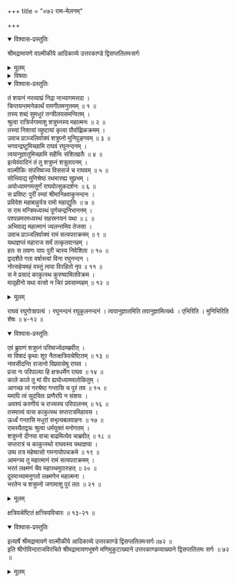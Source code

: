 +++
title = "०७२ राम-मेलनम्"

+++

<details open><summary>विश्वास-प्रस्तुतिः</summary>

श्रीमद्रामायणे वाल्मीकीये आदिकाव्ये उत्तरकाण्डे द्विसप्ततितमःसर्गः
</details>

<details><summary>मूलम्</summary>

श्रीमद्रामायणे वाल्मीकीये आदिकाव्ये उत्तरकाण्डे द्विसप्ततितमःसर्गः
</details>

<details><summary>विषयाः</summary>

वाल्मीक्य्-अभ्यनुज्ञया  
ऽयोध्यां गतेन शत्रुघ्नेन  
श्रीरामं प्रति साभिवादनं  
लवण-मारणादि-विषयक-तद्-आज्ञा-परिपालन-निवेदनम् ॥ १ ॥  
श्रीरामेण स्व-वियोगासहिष्णुतया पुनर्  
मधुरा-गमनम् अनभिरोचयमानस्य शत्रुघ्नस्य  
ससान्त्वनं पुनर् मधुरा-नगर-प्रेषणम् ॥ २ ॥
</details>

<details open><summary>विश्वास-प्रस्तुतिः</summary>

तं शयानं नरव्याघ्रं निद्रा नाभ्यागमत्तदा ।  
चिन्तयन्तमनेकार्थं रामगीतमनुत्तमम् ॥ १ ॥  
तस्य शब्दं सुमधुरं तन्त्रीलयसमन्वितम् ।  
श्रुत्वा रात्रिर्जगामाशु शत्रुघ्नस्य महात्मनः ॥ २ ॥  
तस्यां निशायां व्युष्टायां कृत्वा पौर्वाह्णिकक्रमम् ।  
उवाच प्राञ्जलिर्वाक्यं शत्रुघ्नो मुनिपुङ्गवम् ॥ ३ ॥  
भगवन्द्रष्टुमिच्छामि राघवं रघुनन्दनम् ।  
त्वयानुज्ञातुमिच्छामि सहैभिः संशितव्रतैः ॥ ४ ॥  
इत्येवंवादिनं तं तु शत्रुघ्नं शत्रुतापनम् ।  
वाल्मीकिः संपरिष्वज्य विससर्ज च राघवम् ॥ ५ ॥  
सोभिवाद्य मुनिश्रेष्ठं रथमारुह्य सुप्रभम् ।  
अयोध्यामगमत्तूर्णं राघवोत्सुकदर्शनः ॥ ६ ॥  
स प्रविष्टः पुरीं रम्यां श्रीमानिक्ष्वाकुनन्दनः ।  
प्रविवेश महाबाहुर्यत्र रामो महाद्युतिः ॥ ७ ॥  
स राम मन्त्रिमध्यस्थं पूर्णचन्द्रनिभाननम् ।  
पश्यन्नमरमध्यस्थं सहस्रनयनं यथा ॥ ८ ॥  
अभिवाद्य महात्मानं ज्वलन्तमिव तेजसा ।  
उवाच प्राञ्जलिर्वाक्यं रामं सत्यपराक्रमम् ॥ ९ ॥  
यथाज्ञप्तं महाराज सर्वं तत्कृतवानहम् ।  
हतः स लवणः पापः पुरी चास्य निवेशिता ॥ १० ॥  
द्वादशैते गता वर्षास्त्वां विना रघुनन्दन ।  
नोत्सहेयमहं वस्तुं त्वया विरहितो नृप ॥ ११ ॥  
स मे प्रसादं काकुत्स्थ कुरुष्वामितविक्रम ।  
मातृहीनो यथा वत्सो न चिरं प्रवसाम्यहम् ॥ १२ ॥
</details>

<details><summary>मूलम्</summary>

तं शयानं नरव्याघ्रं निद्रा नाभ्यागमत्तदा ।  
चिन्तयन्तमनेकार्थं रामगीतमनुत्तमम् ॥ १ ॥  
तस्य शब्दं सुमधुरं तन्त्रीलयसमन्वितम् ।  
श्रुत्वा रात्रिर्जगामाशु शत्रुघ्नस्य महात्मनः ॥ २ ॥  
तस्यां निशायां व्युष्टायां कृत्वा पौर्वाह्णिकक्रमम् ।  
उवाच प्राञ्जलिर्वाक्यं शत्रुघ्नो मुनिपुङ्गवम् ॥ ३ ॥  
भगवन्द्रष्टुमिच्छामि राघवं रघुनन्दनम् ।  
त्वयानुज्ञातुमिच्छामि सहैभिः संशितव्रतैः ॥ ४ ॥  
इत्येवंवादिनं तं तु शत्रुघ्नं शत्रुतापनम् ।  
वाल्मीकिः संपरिष्वज्य विससर्ज च राघवम् ॥ ५ ॥  
सोभिवाद्य मुनिश्रेष्ठं रथमारुह्य सुप्रभम् ।  
अयोध्यामगमत्तूर्णं राघवोत्सुकदर्शनः ॥ ६ ॥  
स प्रविष्टः पुरीं रम्यां श्रीमानिक्ष्वाकुनन्दनः ।  
प्रविवेश महाबाहुर्यत्र रामो महाद्युतिः ॥ ७ ॥  
स राम मन्त्रिमध्यस्थं पूर्णचन्द्रनिभाननम् ।  
पश्यन्नमरमध्यस्थं सहस्रनयनं यथा ॥ ८ ॥  
अभिवाद्य महात्मानं ज्वलन्तमिव तेजसा ।  
उवाच प्राञ्जलिर्वाक्यं रामं सत्यपराक्रमम् ॥ ९ ॥  
यथाज्ञप्तं महाराज सर्वं तत्कृतवानहम् ।  
हतः स लवणः पापः पुरी चास्य निवेशिता ॥ १० ॥  
द्वादशैते गता वर्षास्त्वां विना रघुनन्दन ।  
नोत्सहेयमहं वस्तुं त्वया विरहितो नृप ॥ ११ ॥  
स मे प्रसादं काकुत्स्थ कुरुष्वामितविक्रम ।  
मातृहीनो यथा वत्सो न चिरं प्रवसाम्यहम् ॥ १२ ॥
</details>

राघवं रघुगोत्रापत्यं । रघुनन्दनं रघुकुलनन्दनं । त्वयानुज्ञातमिति तवानुज्ञामित्यर्थः । एभिरिति । मुनिभिरिति शेषः ॥ ४-१२ ॥

<details open><summary>विश्वास-प्रस्तुतिः</summary>

एवं ब्रुवाणं शत्रुघ्नं परिष्वज्येदमब्रवीत् ।  
मा विषादं कृथाः शूर नैतत्क्षत्रियचेष्टितम् ॥ १३ ॥  
नावसीदन्ति राजानो विप्रवासेषु राघव ।  
प्रजा नः परिपाल्या हि क्षत्रधर्मेण राघव ॥ १४ ॥  
काले काले तु मां वीर ह्ययोध्यामवलोकितुम् ।  
आगच्छ त्वं नरश्रेष्ठ गन्तासि च पुरं तव ॥ १५ ॥  
ममापि त्वं सुदयितः प्राणैरपि न संशयः ।  
अवश्यं करणीयं च राज्यस्य परिपालनम् ॥ १६ ॥  
तस्मात्त्वं वत्स काकुत्स्थ सप्तरात्रमिहावस ।  
ऊर्ध्वं गन्तासि मधुरां सभृत्यबलवाहनः ॥ १७ ॥  
रामस्यैतद्वचः श्रुत्वा धर्मयुक्तं मनोगतम् ।  
शत्रुघ्नो दीनया वाचा बाढमित्येव चाब्रवीत् ॥ १८ ॥  
सप्तरात्रं च काकुत्स्थो राघवस्य यथाज्ञया ।  
उष्य तत्र महेष्वासो गमनायोपचक्रमे ॥ १९ ॥  
आमन्त्र्य तु महात्मानं रामं सत्यपराक्रमम् ।  
भरतं लक्ष्मणं चैव महारथमुपारुहत् ॥ २० ॥  
दूरमाभ्यामनुगतो लक्ष्मणेन महात्मना ।  
भरतेन च शत्रुघ्नो जगामाशु पुरं ततः ॥ २१ ॥
</details>

<details><summary>मूलम्</summary>

एवं ब्रुवाणं शत्रुघ्नं परिष्वज्येदमब्रवीत् ।  
मा विषादं कृथाः शूर नैतत्क्षत्रियचेष्टितम् ॥ १३ ॥  
नावसीदन्ति राजानो विप्रवासेषु राघव ।  
प्रजा नः परिपाल्या हि क्षत्रधर्मेण राघव ॥ १४ ॥  
काले काले तु मां वीर ह्ययोध्यामवलोकितुम् ।  
आगच्छ त्वं नरश्रेष्ठ गन्तासि च पुरं तव ॥ १५ ॥  
ममापि त्वं सुदयितः प्राणैरपि न संशयः ।  
अवश्यं करणीयं च राज्यस्य परिपालनम् ॥ १६ ॥  
तस्मात्त्वं वत्स काकुत्स्थ सप्तरात्रमिहावस ।  
ऊर्ध्वं गन्तासि मधुरां सभृत्यबलवाहनः ॥ १७ ॥  
रामस्यैतद्वचः श्रुत्वा धर्मयुक्तं मनोगतम् ।  
शत्रुघ्नो दीनया वाचा बाढमित्येव चाब्रवीत् ॥ १८ ॥  
सप्तरात्रं च काकुत्स्थो राघवस्य यथाज्ञया ।  
उष्य तत्र महेष्वासो गमनायोपचक्रमे ॥ १९ ॥  
आमन्त्र्य तु महात्मानं रामं सत्यपराक्रमम् ।  
भरतं लक्ष्मणं चैव महारथमुपारुहत् ॥ २० ॥  
दूरमाभ्यामनुगतो लक्ष्मणेन महात्मना ।  
भरतेन च शत्रुघ्नो जगामाशु पुरं ततः ॥ २१ ॥
</details>

क्षत्रियचेष्टितं क्षत्र्त्रियविचारः ॥ १३-२१ ॥

<details open><summary>विश्वास-प्रस्तुतिः</summary>

इत्यार्षे श्रीमद्रामायणे वाल्मीकीये आदिकाव्ये उत्तरकाण्डे द्विसप्ततितमःसर्गः॥७२ ॥  
इति श्रीगोविन्दराजविरचिते श्रीमद्रामायणभूषणे मणिमुकुटाख्याने उत्तरकाण्डव्याख्याने द्विसप्ततितमः सर्गः ॥ ७२ ॥
</details>

<details><summary>मूलम्</summary>

इत्यार्षे श्रीमद्रामायणे वाल्मीकीये आदिकाव्ये उत्तरकाण्डे द्विसप्ततितमःसर्गः॥७२ ॥  
इति श्रीगोविन्दराजविरचिते श्रीमद्रामायणभूषणे मणिमुकुटाख्याने उत्तरकाण्डव्याख्याने द्विसप्ततितमः सर्गः ॥ ७२ ॥
</details>

